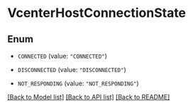 # VcenterHostConnectionState

## Enum


* `CONNECTED` (value: `"CONNECTED"`)

* `DISCONNECTED` (value: `"DISCONNECTED"`)

* `NOT_RESPONDING` (value: `"NOT_RESPONDING"`)


[[Back to Model list]](../README.md#documentation-for-models) [[Back to API list]](../README.md#documentation-for-api-endpoints) [[Back to README]](../README.md)


